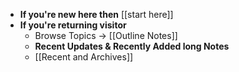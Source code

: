 - **If you're new here then** [[start here]]
- **If you're returning visitor**
    - Browse Topics -> [[Outline Notes]]
    - **Recent Updates & Recently Added long Notes**
    - [[Recent and Archives]]
